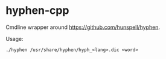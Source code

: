 # hyphen-cpp

Cmdline wrapper around <https://github.com/hunspell/hyphen>.

Usage:

```
./hyphen /usr/share/hyphen/hyph_<lang>.dic <word>
```
